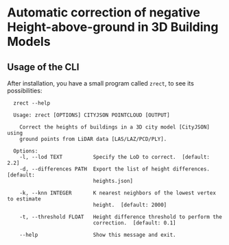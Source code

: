 # Automatic correction of negative Height-above-ground in 3D Building Models

## Usage of the CLI
After installation, you have a small program called <code>zrect</code>, to see its possibilities:

```
  zrect --help

  Usage: zrect [OPTIONS] CITYJSON POINTCLOUD [OUTPUT]

    Correct the heights of buildings in a 3D city model [CityJSON] using
    ground points from LiDAR data [LAS/LAZ/PCD/PLY].

  Options:
    -l, --lod TEXT          Specify the LoD to correct.  [default: 2.2]
    -d, --differences PATH  Export the list of height differences.  [default:
                            heights.json]

    -k, --knn INTEGER       K nearest neighbors of the lowest vertex to estimate
                            height.  [default: 2000]

    -t, --threshold FLOAT   Height difference threshold to perform the
                            correction.  [default: 0.1]

    --help                  Show this message and exit.
```
    
